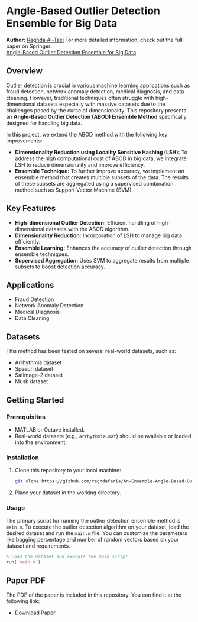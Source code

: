 # Angle-Based Outlier Detection Ensemble for Big Data

**Author:** [Raghda Al-Taei](https://www.linkedin.com/in/raghda-merry-al-taei-030738120)
For more detailed information, check out the full paper on Springer:  
[Angle-Based Outlier Detection Ensemble for Big Data](https://link.springer.com/chapter/10.1007/978-3-030-33495-6_8)

## Overview
Outlier detection is crucial in various machine learning applications such as fraud detection, network anomaly detection, medical diagnosis, and data cleaning. However, traditional techniques often struggle with high-dimensional datasets especially with massive datasets due to the challenges posed by the curse of dimensionality. This repository presents an **Angle-Based Outlier Detection (ABOD) Ensemble Method** specifically designed for handling big data.

In this project, we extend the ABOD method with the following key improvements:
- **Dimensionality Reduction using Locality Sensitive Hashing (LSH):** To address the high computational cost of ABOD in big data, we integrate LSH to reduce dimensionality and improve efficiency.
- **Ensemble Technique:** To further improve accuracy, we implement an ensemble method that creates multiple subsets of the data. The results of these subsets are aggregated using a supervised combination method such as Support Vector Machine (SVM).

## Key Features
- **High-dimensional Outlier Detection:** Efficient handling of high-dimensional datasets with the ABOD algorithm.
- **Dimensionality Reduction:** Incorporation of LSH to manage big data efficiently.
- **Ensemble Learning:** Enhances the accuracy of outlier detection through ensemble techniques.
- **Supervised Aggregation:** Uses SVM to aggregate results from multiple subsets to boost detection accuracy.

## Applications
- Fraud Detection
- Network Anomaly Detection
- Medical Diagnosis
- Data Cleaning

## Datasets
This method has been tested on several real-world datasets, such as:
- Arrhythmia dataset
- Speech dataset
- Satimage-2 dataset
- Musk dataset

## Getting Started

### Prerequisites
- MATLAB or Octave installed.
- Real-world datasets (e.g., `arrhythmia.mat`) should be available or loaded into the environment.

### Installation
1. Clone this repository to your local machine:
    ```bash
    git clone https://github.com/raghdafaris/An-Ensemble-Angle-Based-Outlier-Detection-for-Big-Data.git
    ```
2. Place your dataset in the working directory.

### Usage
The primary script for running the outlier detection ensemble method is `main.m`. To execute the outlier detection algorithm on your dataset, load the desired dataset and run the `main.m` file. You can customize the parameters like bagging percentage and number of random vectors based on your dataset and requirements.

```matlab
% Load the dataset and execute the main script
run('main.m')
  ```
## Paper PDF 
The PDF of the paper is included in this repository. You can find it at the following link:
- [Download Paper](https://github.com/raghdafaris/An-Ensemble-Angle-Based-Outlier-Detection-for-Big-Data/blob/main/An%20Ensemble%20Angle-Based%20Outlier%20Detection%20for%20Big%20Data.pdf)  

